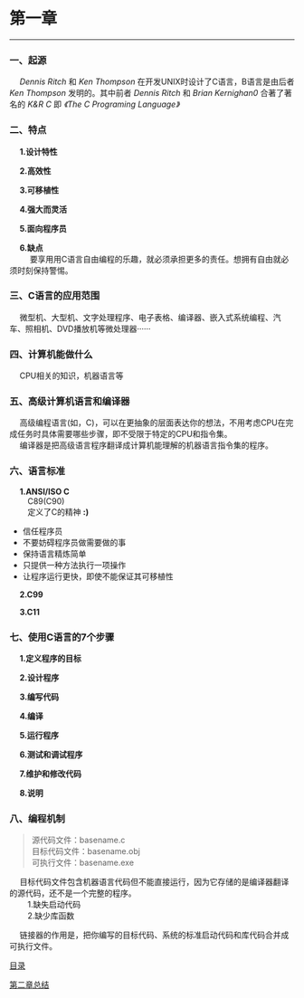 # 第一章 #
***
### 一、起源 ###
&emsp; *Dennis Ritch* 和 *Ken Thompson* 在开发UNIX时设计了C语言，B语言是由后者 *Ken Thompson* 发明的。其中前者 *Dennis Ritch* 和 *Brian Kernighan0* 合著了著名的 *K&R C* 即 *《The C Programing Language》* 

### 二、特点 ###
&emsp; **1.设计特性**  

&emsp; **2.高效性**  

&emsp; **3.可移植性**
  
&emsp; **4.强大而灵活**
  
&emsp; **5.面向程序员**
  
&emsp; **6.缺点**    
&emsp; &emsp; 要享用用C语言自由编程的乐趣，就必须承担更多的责任。想拥有自由就必须时刻保持警惕。

### 三、C语言的应用范围 ###

&emsp; 微型机、大型机、文字处理程序、电子表格、编译器、嵌入式系统编程、汽车、照相机、DVD播放机等微处理器······

### 四、计算机能做什么 ###

&emsp; CPU相关的知识，机器语言等

### 五、高级计算机语言和编译器 ###

&emsp; 高级编程语言(如，C)，可以在更抽象的层面表达你的想法，不用考虑CPU在完成任务时具体需要哪些步骤，即不受限于特定的CPU和指令集。  
&emsp; 编译器是把高级语言程序翻译成计算机能理解的机器语言指令集的程序。

### 六、语言标准 ###

&emsp; **1.ANSI/ISO C**  
&emsp;&emsp;  C89(C90)  
&emsp;&emsp; 定义了C的精神 **:)**
> 
- 信任程序员
- 不要妨碍程序员做需要做的事
- 保持语言精炼简单
- 只提供一种方法执行一项操作
- 让程序运行更快，即使不能保证其可移植性  

&emsp; **2.C99** 
 
&emsp; **3.C11**

### 七、使用C语言的7个步骤 ###

&emsp; **1.定义程序的目标**  

&emsp; **2.设计程序**  

&emsp; **3.编写代码**  

&emsp; **4.编译**  

&emsp; **5.运行程序**  

&emsp; **6.测试和调试程序**  

&emsp; **7.维护和修改代码**  

&emsp; **8.说明**  

### 八、编程机制 ###

> 源代码文件：basename.c  
> 目标代码文件：basename.obj  
> 可执行文件：basename.exe  

&emsp; 目标代码文件包含机器语言代码但不能直接运行，因为它存储的是编译器翻译的源代码，还不是一个完整的程序。  
&emsp;&emsp; 1.缺失启动代码  
&emsp;&emsp; 2.缺少库函数  

&emsp; 链接器的作用是，把你编写的目标代码、系统的标准启动代码和库代码合并成可执行文件。

[目录](../README.md/#简版目录)

[第二章总结](../chapter2/sum2.md)

  
